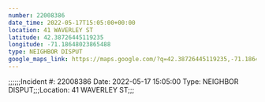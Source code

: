 ```yaml
---
number: 22008386
date_time: 2022-05-17T15:05:00+00:00
location: 41 WAVERLEY ST
latitude: 42.38726445119235
longitude: -71.18648023865488
type: NEIGHBOR DISPUT
google_maps_link: https://maps.google.com/?q=42.38726445119235,-71.18648023865488
---
```


;;;;;;Incident #: 22008386   Date: 2022-05-17 15:05:00   Type: NEIGHBOR DISPUT;;;Location: 41 WAVERLEY ST;;;
